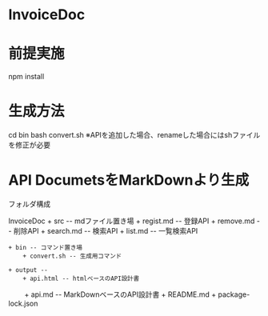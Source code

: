 # InvoiceDoc

# 前提実施
npm install

# 生成方法
cd bin
bash convert.sh
※APIを追加した場合、renameした場合にはshファイルを修正が必要


# API DocumetsをMarkDownより生成
フォルダ構成  

InvoiceDoc 
    + src -- mdファイル置き場 
        + regist.md -- 登録API
        + remove.md -- 削除API
        + search.md -- 検索API
        + list.md   -- 一覧検索API

    + bin -- コマンド置き場
        + convert.sh -- 生成用コマンド

    + output -- 
        + api.html -- htmlベースのAPI設計書
　　
    + api.md -- MarkDownベースのAPI設計書
    + README.md
    + package-lock.json  


